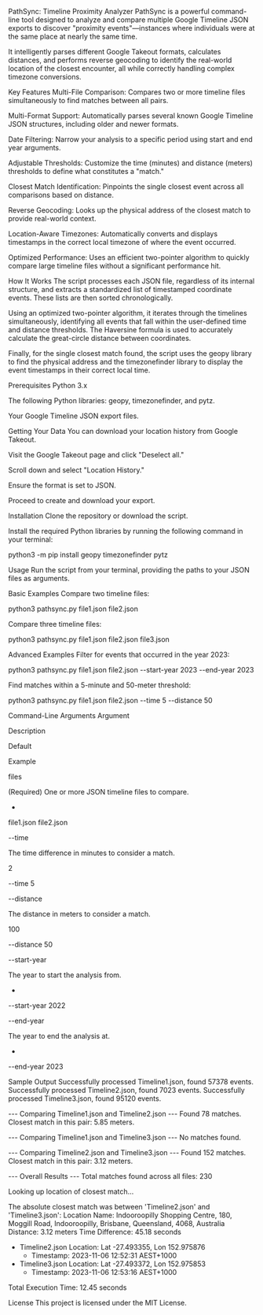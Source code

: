 PathSync: Timeline Proximity Analyzer
PathSync is a powerful command-line tool designed to analyze and compare multiple Google Timeline JSON exports to discover "proximity events"—instances where individuals were at the same place at nearly the same time.

It intelligently parses different Google Takeout formats, calculates distances, and performs reverse geocoding to identify the real-world location of the closest encounter, all while correctly handling complex timezone conversions.

Key Features
Multi-File Comparison: Compares two or more timeline files simultaneously to find matches between all pairs.

Multi-Format Support: Automatically parses several known Google Timeline JSON structures, including older and newer formats.

Date Filtering: Narrow your analysis to a specific period using start and end year arguments.

Adjustable Thresholds: Customize the time (minutes) and distance (meters) thresholds to define what constitutes a "match."

Closest Match Identification: Pinpoints the single closest event across all comparisons based on distance.

Reverse Geocoding: Looks up the physical address of the closest match to provide real-world context.

Location-Aware Timezones: Automatically converts and displays timestamps in the correct local timezone of where the event occurred.

Optimized Performance: Uses an efficient two-pointer algorithm to quickly compare large timeline files without a significant performance hit.

How It Works
The script processes each JSON file, regardless of its internal structure, and extracts a standardized list of timestamped coordinate events. These lists are then sorted chronologically.

Using an optimized two-pointer algorithm, it iterates through the timelines simultaneously, identifying all events that fall within the user-defined time and distance thresholds. The Haversine formula is used to accurately calculate the great-circle distance between coordinates.

Finally, for the single closest match found, the script uses the geopy library to find the physical address and the timezonefinder library to display the event timestamps in their correct local time.

Prerequisites
Python 3.x

The following Python libraries: geopy, timezonefinder, and pytz.

Your Google Timeline JSON export files.

Getting Your Data
You can download your location history from Google Takeout.

Visit the Google Takeout page and click "Deselect all."

Scroll down and select "Location History."

Ensure the format is set to JSON.

Proceed to create and download your export.

Installation
Clone the repository or download the script.

Install the required Python libraries by running the following command in your terminal:

python3 -m pip install geopy timezonefinder pytz

Usage
Run the script from your terminal, providing the paths to your JSON files as arguments.

Basic Examples
Compare two timeline files:

python3 pathsync.py file1.json file2.json

Compare three timeline files:

python3 pathsync.py file1.json file2.json file3.json

Advanced Examples
Filter for events that occurred in the year 2023:

python3 pathsync.py file1.json file2.json --start-year 2023 --end-year 2023

Find matches within a 5-minute and 50-meter threshold:

python3 pathsync.py file1.json file2.json --time 5 --distance 50

Command-Line Arguments
Argument

Description

Default

Example

files

(Required) One or more JSON timeline files to compare.

-

file1.json file2.json

--time

The time difference in minutes to consider a match.

2

--time 5

--distance

The distance in meters to consider a match.

100

--distance 50

--start-year

The year to start the analysis from.

-

--start-year 2022

--end-year

The year to end the analysis at.

-

--end-year 2023

Sample Output
Successfully processed Timeline1.json, found 57378 events.
Successfully processed Timeline2.json, found 7023 events.
Successfully processed Timeline3.json, found 95120 events.

--- Comparing Timeline1.json and Timeline2.json ---
Found 78 matches. Closest match in this pair: 5.85 meters.

--- Comparing Timeline1.json and Timeline3.json ---
No matches found.

--- Comparing Timeline2.json and Timeline3.json ---
Found 152 matches. Closest match in this pair: 3.12 meters.

--- Overall Results ---
Total matches found across all files: 230

Looking up location of closest match...

The absolute closest match was between 'Timeline2.json' and 'Timeline3.json':
  Location Name: Indooroopilly Shopping Centre, 180, Moggill Road, Indooroopilly, Brisbane, Queensland, 4068, Australia
  Distance: 3.12 meters
  Time Difference: 45.18 seconds
  - Timeline2.json Location: Lat -27.493355, Lon 152.975876
    - Timestamp: 2023-11-06 12:52:31 AEST+1000
  - Timeline3.json Location: Lat -27.493372, Lon 152.975853
    - Timestamp: 2023-11-06 12:53:16 AEST+1000

Total Execution Time: 12.45 seconds

License
This project is licensed under the MIT License.